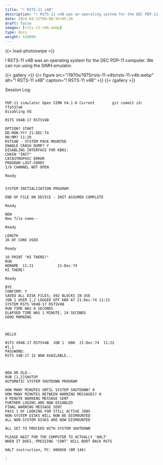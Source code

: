 ```yaml
---
title: "! RSTS-11 v4B"
description: "! RSTS-11 v4B was an operating system for the DEC PDP-11 computer. We can run it using the SIMH emulator."
date: 2024-04-21T09:08:56+05:30
draft: false
images: [rsts-11-v4b.webp]
type: docs
weight: 510000
---
```


{{< load-photoswipe >}}

! RSTS-11 v4B was an operating system for the DEC PDP-11 computer. We can run using the SIMH emulator.

{{< gallery >}}
  {{< figure src="/1970s/1975/rsts-11-v4b/rsts-11-v4b.webp" alt="! RSTS-11 v4B" caption="! RSTS-11 v4B" >}}
{{< /gallery >}}

Session Log:

```console

PDP-11 simulator Open SIMH V4.1-0 Current        git commit id: ffe537a6
Disabling XQ

RSTS V04B-17 RSTSV4B

OPTION? START
DD-MON-YY? 21-DEC-74
HH:MM? 11:20
RSTS4B - SYSTEM PACK MOUNTED
ENABLE CRASH DUMP? Y
DISABLING INTERFACE FOR KB01:
CHAIN "INIT"
CATASTROPHIC ERROR
PROGRAM LOST-SORRY
I/O CHANNEL NOT OPEN

Ready


SYSTEM INITIALIZATION PROGRAM

END OF FILE ON DEVICE - INIT ASSUMED COMPLETE

Ready

NEW
New file name--

Ready

LENGTH
2K OF CORE USED

Ready

10 PRINT "HI THERE!"
RUN
NONAME  11:21           21-Dec-74
HI THERE!

Ready

BYE
CONFIRM: Y
SAVED ALL DISK FILES; 492 BLOCKS IN USE
JOB 1 USER 1,2 LOGGED OFF KB0 AT 21-Dec-74 11:21
SYSTEM RSTS V04B-17 RSTSV4B
RUN TIME WAS 0 SECONDS
ELAPSED TIME WAS 1 MINUTE, 24 SECONDS
GOOD MORNING



HELLO

RSTS V04B-17 RSTSV4B  JOB 1  KB0  21-Dec-74  11:22
#1,1
PASSWORD:
RSTS V4B-17 IS NOW AVAILABLE...



NEW OR OLD--
RUN [1,2]SHUTUP
AUTOMATIC SYSTEM SHUTDOWN PROGRAM

HOW MANY MINUTES UNTIL SYSTEM SHUTDOWN? 0
HOW MANY MINUTES BETWEEN WARNING MESSAGES? 0
0 MINUTE WARNING MESSAGE SENT
FURTHER LOGINS ARE NOW DISABLED
FINAL WARNING MESSAGE SENT
PASS 1 OF LOOKING FOR STILL ACTIVE JOBS
NON-SYSTEM DISKS WILL NOW BE DISMOUNTED
ALL NON-SYSTEM DISKS ARE NOW DISMOUNTED

ALL SET TO PROCEED WITH SYSTEM SHUTDOWN

PLEASE WAIT FOR THE COMPUTER TO ACTUALLY 'HALT'
WHEN IT DOES, PRESSING 'CONT' WILL BOOT BACK RSTS

HALT instruction, PC: 000056 (BR 146)

:

```
